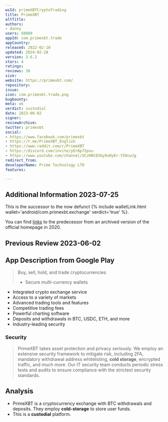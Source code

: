 ```yaml
---
wsId: primeXBTCryptoTrading
title: PrimeXBT
altTitle: 
authors:
- danny
users: 50000
appId: com.primexbt.trade
appCountry: 
released: 2022-02-10
updated: 2024-02-28
version: 3.6.2
stars: 4
ratings: 
reviews: 36
size: 
website: https://primexbt.com/
repository: 
issue: 
icon: com.primexbt.trade.png
bugbounty: 
meta: ok
verdict: custodial
date: 2023-06-02
signer: 
reviewArchive: 
twitter: primexbt
social:
- https://www.facebook.com/primexbt
- https://t.me/PrimeXBT_English
- https://www.reddit.com/r/PrimeXBT
- https://discord.com/invite/yEr8p72pxu
- https://www.youtube.com/channel/UCzH0C03Gy8uHyKr-Y59cwJg
redirect_from: 
developerName: Prime Technology LTD
features: 

---
```


## Additional Information 2023-07-25

This is the successor to the now defunct {% include walletLink.html wallet='android/com.primexbt.exchange' verdict='true' %}. 

You can find [links](https://web.archive.org/web/20200515000000*/https://primexbt.com/) to the predecessor from an archived version of the official homepage in 2020.

## Previous Review 2023-06-02

## App Description from Google Play

> Buy, sell, hold, and trade cryptocurrencies
>
> - Secure multi-currency wallets
- Integrated crypto exchange service
- Access to a variety of markets
- Advanced trading tools and features
- Competitive trading fees
- Powerful charting software
- Deposits and withdrawals in BTC, USDC, ETH, and more
- Industry-leading security

### Security

> PrimeXBT takes asset protection and privacy seriously. We employ an extensive security framework to mitigate risk, including 2FA, mandatory withdrawal address whitelisting, **cold storage**, encrypted traffic, and much more. Our IT security team conducts periodic stress tests and audits to ensure compliance with the strictest security standards.

## Analysis

- PrimeXBT is a cryptocurrency exchange with BTC withdrawals and deposits. They employ **cold-storage** to store user funds.
- This is a **custodial** platform.
